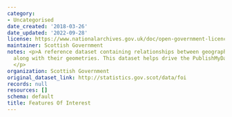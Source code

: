 ```yaml
---
category:
- Uncategorised
date_created: '2018-03-26'
date_updated: '2022-09-28'
license: https://www.nationalarchives.gov.uk/doc/open-government-licence/version/3/
maintainer: Scottish Government
notes: <p>A reference dataset containing relationships between geographic features,
  along with their geometries. This dataset helps drive the PublishMyData Atlas feature.
  </p>
organization: Scottish Government
original_dataset_link: http://statistics.gov.scot/data/foi
records: null
resources: []
schema: default
title: Features Of Interest
---
```

